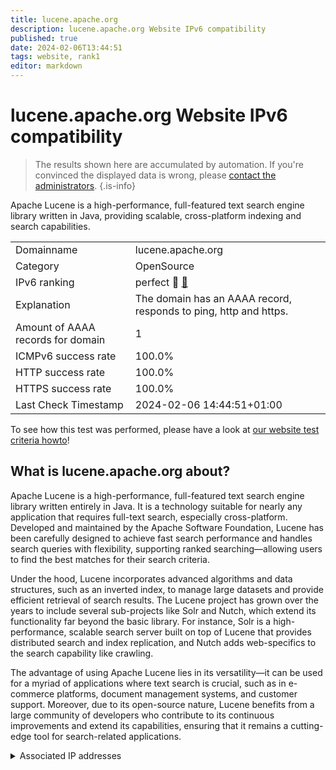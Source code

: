 ```yaml
---
title: lucene.apache.org
description: lucene.apache.org Website IPv6 compatibility
published: true
date: 2024-02-06T13:44:51
tags: website, rank1
editor: markdown
---
```


# lucene.apache.org Website IPv6 compatibility

> The results shown here are accumulated by automation. If you're convinced the displayed data is wrong, please [contact the administrators](/howto/chat). 
{.is-info}

Apache Lucene is a high-performance, full-featured text search engine library written in Java, providing scalable, cross-platform indexing and search capabilities.


|   |   |
| - | - |
| Domainname | lucene.apache.org
| Category | OpenSource |
| IPv6 ranking | perfect :1st_place_medal: [🔗](/howto/ranking) |
| Explanation | The domain has an AAAA record, responds to ping, http and https. |
| Amount of AAAA records for domain | 1 |
| ICMPv6 success rate | 100.0%|
| HTTP success rate | 100.0% |
| HTTPS success rate | 100.0% |
| Last Check Timestamp | 2024-02-06 14:44:51+01:00 |

To see how this test was performed, please have a look at [our website test criteria howto](/howto/testcriteria/website)!


## What is lucene.apache.org about?
Apache Lucene is a high-performance, full-featured text search engine library written entirely in Java. It is a technology suitable for nearly any application that requires full-text search, especially cross-platform. Developed and maintained by the Apache Software Foundation, Lucene has been carefully designed to achieve fast search performance and handles search queries with flexibility, supporting ranked searching—allowing users to find the best matches for their search criteria.

Under the hood, Lucene incorporates advanced algorithms and data structures, such as an inverted index, to manage large datasets and provide efficient retrieval of search results. The Lucene project has grown over the years to include several sub-projects like Solr and Nutch, which extend its functionality far beyond the basic library. For instance, Solr is a high-performance, scalable search server built on top of Lucene that provides distributed search and index replication, and Nutch adds web-specifics to the search capability like crawling.

The advantage of using Apache Lucene lies in its versatility—it can be used for a myriad of applications where text search is crucial, such as in e-commerce platforms, document management systems, and customer support. Moreover, due to its open-source nature, Lucene benefits from a large community of developers who contribute to its continuous improvements and extend its capabilities, ensuring that it remains a cutting-edge tool for search-related applications.



<details>
<summary>Associated IP addresses</summary>

2a04:4e42::644

</details>
